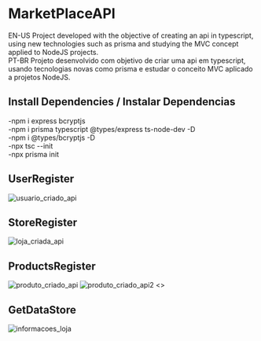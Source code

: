 # MarketPlaceAPI
EN-US Project developed with the objective of creating an api in typescript, using new technologies such as prisma and studying the MVC concept applied to NodeJS projects.<br>
PT-BR    Projeto desenvolvido com objetivo de criar uma api em typescript, usando tecnologias novas como prisma e estudar o conceito MVC aplicado a projetos NodeJS.


## Install Dependencies / Instalar Dependencias 
-npm i express bcryptjs <br>
-npm i prisma typescript @types/express ts-node-dev -D <br>
-npm i @types/bcryptjs -D <br>
-npx tsc --init <br>
-npx prisma init


## UserRegister
![usuario_criado_api](https://github.com/yanrodrigues205/MarketPlaceAPI/assets/92941649/7ec06ce9-84e2-4c7a-bb1b-acc97250302e)
<br>

## StoreRegister
![loja_criada_api](https://github.com/yanrodrigues205/MarketPlaceAPI/assets/92941649/7dcd1562-2886-451f-8702-ab5fd734bd01)
<br>

## ProductsRegister
![produto_criado_api](https://github.com/yanrodrigues205/MarketPlaceAPI/assets/92941649/3583edbf-4f3e-4743-967f-361173b4d044)
![produto_criado_api2](https://github.com/yanrodrigues205/MarketPlaceAPI/assets/92941649/8710b04b-d0cd-4e86-acb5-4d1ed5c98409)
<>

## GetDataStore
![informacoes_loja](https://github.com/yanrodrigues205/MarketPlaceAPI/assets/92941649/9e732a00-b610-43d4-ab30-acadd23d01c9)

